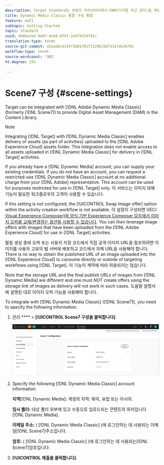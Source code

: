 ```yaml
---
description: Target Standard는 콘텐츠 라이브러리에서 DAM(디지털 자산 관리)을 제공하기 위해 Adobe Dynamic Media Classic(이전 Scene7)과 통합될 수 있습니다.
title: Dynamic Media Classic 통합 구성 통합
feature: null
subtopic: Getting Started
topic: Standard
uuid: 4b06a3ed-0e87-4e49-874f-2e479324f81c
translation-type: tm+mt
source-git-commit: a51addc6155f2681f01f2329b25d72327de36701
workflow-type: tm+mt
source-wordcount: '382'
ht-degree: 25%

---
```



# Scene7 구성 {#scene-settings}

Target can be integrated with [!DNL Adobe Dynamic Media Classic] (formerly [!DNL Scene7]) to provide Digital Asset Management (DAM) in the Content Library.

>[!NOTE]
>
>Integrating [!DNL Target] with [!DNL Dynamic Media Classic] enables delivery of assets (as part of activities) uploaded to the [!DNL Adobe Experience Cloud] assets folder. This integration does not enable access to all assets uploaded in [!DNL Dynamic Media Classic] for delivery in [!DNL Target] activities.

If you already have a [!DNL Dynamic Media] account, you can supply your existing credentials. If you do not have an account, you can request a restricted-use [!DNL Dynamic Media Classic] account at no additional charge from your [!DNL Adobe] representative. This account can be used for purposes restricted for use in [!DNL Target] only. 이 서비스는 이미지 대체 기능이 필요한 워크플로우의 고객이 사용할 수 있습니다.

If this setting is not configured, the [!UICONTROL Swap Image offer] option within the activity creation workflow is not available. 이 설정이 구성되면 VEC( [Visual Experience Composer)와 양식 기반 Experience Composer 모두에서 이미지 오퍼를 교체/변경하는 옵션을 사용할 수 있습니다](../c-experiences/experiences.md#concept_A2E10F6AFB3D4AEAB6951EE14688848D). You can then leverage image offers with images that have been uploaded from the [!DNL Adobe Experience Cloud] for use in [!DNL Target] activities.

활동 생성 중에 오퍼 또는 사용자 지정 코드에서 직접 공개 이미지 URL을 참조하려면 이미지를 사용자 고유의 웹 서버에 배포하고 코드에서 자체 URL을 사용해야 합니다. There is no way to obtain the published URL of an image uploaded into the [!DNL Experience Cloud] to consume directly or outside of targeting workflows using [!DNL Target]. 이 기능이 계약에 따라 허용되지는 않습니다.

Note that the storage URL and the final publish URLs of images from [!DNL Dynamic Media] are different and one must *NOT* create offers using the storage link of images as delivery will not work in such cases. 도움말 설명서에 설명된 대로 이미지 오퍼 기능을 사용해야 합니다.

To integrate with [!DNL Dynamic Media Classic] ([!DNL Scene7]), you need to specify the following information.

1. 관리 **** > **[!UICONTROL Scene7 구성을 클릭합니다]**.

   ![Scene7 페이지](/help/administrating-target/assets/scene7.png)

1. Specify the following [!DNL Dynamic Media Classic] account information:

   **지역**[!DNL Dynamic Media]:  계정의 지역: 북미, 유럽 또는 아시아.

   **임시 폴더:** 대상 폴더 외부에 있고 수동으로 업로드되는 콘텐트의 위치입니다 [!DNL Dynamic Media].

   **이메일 주소:** ( [!DNL Dynamic Media Classic] )에 로그인하는 데 사용되는 이메일[!DNL Scene7]주소입니다.

   **암호:** ( [!DNL Dynamic Media Classic] )에 로그인하는 데 사용되는[!DNL Scene7]암호입니다.

1. **[!UICONTROL 제출을 클릭합니다]**.
